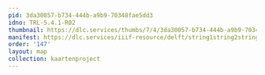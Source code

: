 ```yaml
---
pid: 3da30057-b734-444b-a9b9-70348fae5dd3
idno: TRL-5.4.1-R02
thumbnail: https://dlc.services/thumbs/7/4/3da30057-b734-444b-a9b9-70348fae5dd3/full/400,339/0/default.jpg
manifest: https://dlc.services/iiif-resource/delft/string1string2string3/kaartenproject-2007/TRL-5.4.1-R02
order: '147'
layout: map
collection: kaartenproject
---
```

